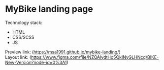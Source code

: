 # MyBike landing page

Technology stack:
- HTML
- CSS/SCSS
- JS

Preview link: (https://msa1991.github.io/mybike-landing/)<br/>
Layout link: (https://www.figma.com/file/NZQAIydtHo5QkINyGLHNcq/BIKE-New-Version?node-id=0%3A1)
